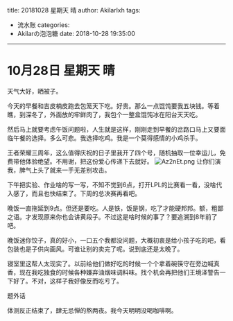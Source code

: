 title: 20181028 星期天 晴
author: Akilarlxh
tags:
  - 流水账
categories:
  - Akilarの泡泡糖
date: 2018-10-28 19:35:00
---
# 10月28日 星期天 晴

天气大好，晒被子。

今天的早餐和吉皮楠皮跑去包笼天下吃。好贵。那么一点馄饨要我五块钱。等着瞧，到深冬了，外面放的牢鲜肉了，我包个一整盒馄饨冰在阳台天天吃。

然后马上就要考虑午饭问题啦，人生就是这样，刚刚走到早餐的岔路口马上又要面临午餐的选择。多么可悲。我选择吃鸡。我是一个莫得感情的小鸡杀手。

王者荣耀三周年，这么值得庆祝的日子里我开了四个号，随机抽取一位幸运儿，免费带他体验绝望。不用谢，把这份爱心传递下去就好。
![Az2nEt.png](https://s2.ax1x.com/2019/04/17/Az2nEt.png)
让你们演我，脾气上头了就来一手无差别攻击。

下午把实验、作业啥的写一写，不知不觉到6点，打开LPL的比赛看一看，没啥代入感了，而且也快结束了。下周的总决赛再看吧。

晚饭一直拖延到9点。但还是要吃。人是铁，饭是钢，吃了才能硬邦邦。额，粗鄙之语。才发现原来你也会讲黄段子。不过这是啥时候的事了？要追溯到8年前了吧。

晚饭迷你饺子，真的好小，一口五个我都没问题，大概初衷是给小孩子吃的吧，看包装也是子供向画风。可谁让别的卖完了呢。说到底还是太晚了。

寝室里这帮人太现实了。以前给他们做好吃的时候一个个拿着碗筷守在旁边喊真香，现在我吃独食的时候各种嫌弃油烟味调料味。找个机会再把他们王境泽警告一下好了。不对，这样子我好像反而吃亏了。

题外话

体测反正结束了，肆无忌惮的熬两夜。我今天明明没喝咖啡啊。
